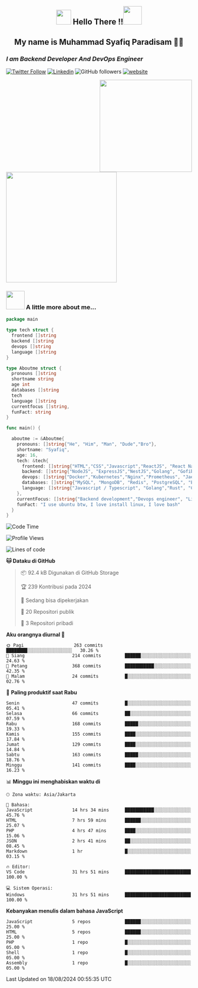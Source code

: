 <h2 align="center"><img src="https://camo.githubusercontent.com/ee9d678a838fdc800a7b1449bae75552c13bfa5afeb275eb6b315e02499c8ba0/68747470733a2f2f656d6f6a69732e736c61636b6d6f6a69732e636f6d2f656d6f6a69732f696d616765732f313533313834393433302f343234362f626c6f622d73756e676c61737365732e6769663f31353331383439343330" width="40"/>
Hello There !!<img src="https://media.giphy.com/media/12oufCB0MyZ1Go/giphy.gif" width="50"></h2>

<h2 align="center">My name is Muhammad Syafiq Paradisam 👋👋</h2>

<h3><em>I am Backend Developer And DevOps Engineer 
</em></h3>

[![Twitter Follow](https://img.shields.io/twitter/follow/misteranmol?label=Follow)](https://x.com/FikkzOutfit)
[![Linkedin](https://img.shields.io/badge/-anmol-blue?style=flat-square&logo=Linkedin&logoColor=white&link=https://www.linkedin.com/in/syafiq-paradisam/)](https://id.linkedin.com/in/syafiq-paradisam-b72749258 )
![GitHub followers](https://img.shields.io/github/followers/syafiqparadisam?label=Follower&style=social)
[![website](https://img.shields.io/badge/Website-46a2f1.svg?&style=flat-square&logo=Google-Chrome&logoColor=white&link=https://anmolsingh.me/)](https://syafiqparadisam.netlify.app)

<img align="right" src="https://external-preview.redd.it/76KI_ztaLr9QvFD3AEtHDIHksWlHp4BXjFEGYdp3ZW0.png?width=640&crop=smart&auto=webp&s=5ead39238a51263833b7684888ec8a3254455609" width="250"/>

<img src="https://dwglogo.com/wp-content/uploads/2017/08/go_speed_of_light.png" width="300"/>

### <img src="https://media.giphy.com/media/VgCDAzcKvsR6OM0uWg/giphy.gif" width="50"> A little more about me...


```go
package main

type tech struct {
  frontend []string
  backend []string
  devops []string
  language []string
}

type Aboutme struct {
  pronouns []string
  shortname string
  age int
  databases []string
  tech
  language []string
  currentfocus []string,
  funFact: string
}

func main() {

  aboutme := &Aboutme{
    pronouns: []string{"He", "Him", "Man", "Dude","Bro"},
    shortname: "Syafiq",
    age: 16,
    tech: &tech{
      frontend: []string{"HTML","CSS","Javascript","ReactJS", "React Native"},
      backend: []string{"NodeJS", "ExpressJS","NestJS","Golang", "Gofiber", "Actixweb"},
      devops: []string{"Docker","Kubernetes","Nginx","Prometheus", "Jaeger", "Grafana", "Linux"},
      databases: []string{"MySQL", "MongoDB", "Redis", "PostgreSQL", "Elastic search"},
      language: []string{"Javascript / Typescript", "Golang","Rust", "C"}
    },
    currentFocus: []string{"Backend development","Devops engineer", "Linuxer"},
    funFact: "I use ubuntu btw, I love install linux, I love bash"
  }
}

```

<!--START_SECTION:waka-->
![Code Time](http://img.shields.io/badge/Code%20Time-43%20hrs%207%20mins-blue)

![Profile Views](http://img.shields.io/badge/Profil%20dilihat-47-blue)

![Lines of code](https://img.shields.io/badge/Sejak%20Hello%20World%20aku%20telah%20menulis-363.9%20thousand%20baris%20kode-blue)

**🐱 Dataku di GitHub** 

> 📦 92.4 kB Digunakan di GitHub Storage 
 > 
> 🏆 239 Kontribusi pada 2024
 > 
> 💼 Sedang bisa dipekerjakan
 > 
> 📜 20 Repositori publik 
 > 
> 🔑 3 Repositori pribadi 
 > 
**Aku orangnya diurnal 🐤** 

```text
🌞 Pagi                   263 commits         ████████░░░░░░░░░░░░░░░░░   30.26 % 
🌆 Siang                  214 commits         ██████░░░░░░░░░░░░░░░░░░░   24.63 % 
🌃 Petang                 368 commits         ███████████░░░░░░░░░░░░░░   42.35 % 
🌙 Malam                  24 commits          █░░░░░░░░░░░░░░░░░░░░░░░░   02.76 % 
```
📅 **Paling produktif saat Rabu** 

```text
Senin                    47 commits          █░░░░░░░░░░░░░░░░░░░░░░░░   05.41 % 
Selasa                   66 commits          ██░░░░░░░░░░░░░░░░░░░░░░░   07.59 % 
Rabu                     168 commits         █████░░░░░░░░░░░░░░░░░░░░   19.33 % 
Kamis                    155 commits         ████░░░░░░░░░░░░░░░░░░░░░   17.84 % 
Jumat                    129 commits         ████░░░░░░░░░░░░░░░░░░░░░   14.84 % 
Sabtu                    163 commits         █████░░░░░░░░░░░░░░░░░░░░   18.76 % 
Minggu                   141 commits         ████░░░░░░░░░░░░░░░░░░░░░   16.23 % 
```


📊 **Minggu ini menghabiskan waktu di** 

```text
🕑︎ Zona waktu: Asia/Jakarta

💬 Bahasa: 
JavaScript               14 hrs 34 mins      ███████████░░░░░░░░░░░░░░   45.76 % 
HTML                     7 hrs 59 mins       ██████░░░░░░░░░░░░░░░░░░░   25.07 % 
PHP                      4 hrs 47 mins       ████░░░░░░░░░░░░░░░░░░░░░   15.06 % 
JSON                     2 hrs 41 mins       ██░░░░░░░░░░░░░░░░░░░░░░░   08.45 % 
Markdown                 1 hr                █░░░░░░░░░░░░░░░░░░░░░░░░   03.15 % 

🔥 Editor: 
VS Code                  31 hrs 51 mins      █████████████████████████   100.00 % 

💻 Sistem Operasi: 
Windows                  31 hrs 51 mins      █████████████████████████   100.00 % 
```

**Kebanyakan menulis dalam bahasa JavaScript** 

```text
JavaScript               5 repos             ██████░░░░░░░░░░░░░░░░░░░   25.00 % 
HTML                     5 repos             ██████░░░░░░░░░░░░░░░░░░░   25.00 % 
PHP                      1 repo              █░░░░░░░░░░░░░░░░░░░░░░░░   05.00 % 
Shell                    1 repo              █░░░░░░░░░░░░░░░░░░░░░░░░   05.00 % 
Assembly                 1 repo              █░░░░░░░░░░░░░░░░░░░░░░░░   05.00 % 
```




 Last Updated on 18/08/2024 00:55:35 UTC
<!--END_SECTION:waka-->
